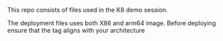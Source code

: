 This repo consists of files used in the K8 demo session. 

The deployment files uses both X86 and arm64 image. Before deploying ensure that the tag aligns with your architecture
